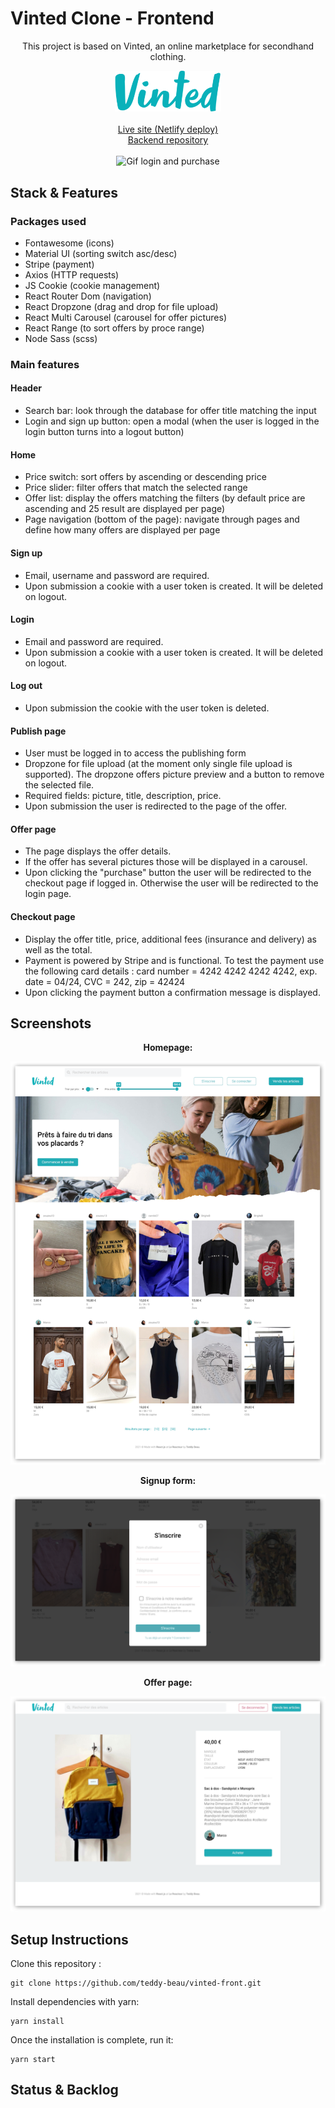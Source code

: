 # Vinted Clone - Frontend

<div align="center"><p>This project is based on Vinted, an online marketplace for secondhand clothing.</p>
<img src="https://github.com/teddy-beau/vinted-front/blob/main/src/assets/images/vinted-logo.png?raw=true" alt="Vinted logo" width="170" />
<br />
<br />
<a href="https://vinted-teddy.netlify.app/" target="_blank" rel="noreferrer" >Live site (Netlify deploy)</a>
<br />
<a href="https://github.com/teddy-beau/vinted-back" target="_blank" rel="noreferrer" >Backend repository</a>
<br />
<br />
<img src="./_preview/vinted-login-buy.gif" alt="Gif login and purchase" width="600" />
</div>

## Stack & Features

### Packages used

-  Fontawesome (icons)
-  Material UI (sorting switch asc/desc)
-  Stripe (payment)
-  Axios (HTTP requests)
-  JS Cookie (cookie management)
-  React Router Dom (navigation)
-  React Dropzone (drag and drop for file upload)
-  React Multi Carousel (carousel for offer pictures)
-  React Range (to sort offers by proce range)
-  Node Sass (scss)

### Main features

#### Header

-  Search bar: look through the database for offer title matching the input
-  Login and sign up button: open a modal (when the user is logged in the login button turns into a logout button)

#### Home

-  Price switch: sort offers by ascending or descending price
-  Price slider: filter offers that match the selected range
-  Offer list: display the offers matching the filters (by default price are ascending and 25 result are displayed per page)
-  Page navigation (bottom of the page): navigate through pages and define how many offers are displayed per page

#### Sign up

-  Email, username and password are required.
-  Upon submission a cookie with a user token is created. It will be deleted on logout.

#### Login

-  Email and password are required.
-  Upon submission a cookie with a user token is created. It will be deleted on logout.

#### Log out

-  Upon submission the cookie with the user token is deleted.

#### Publish page

-  User must be logged in to access the publishing form
-  Dropzone for file upload (at the moment only single file upload is supported). The dropzone offers picture preview and a button to remove the selected file.
-  Required fields: picture, title, description, price.
-  Upon submission the user is redirected to the page of the offer.

#### Offer page

-  The page displays the offer details.
-  If the offer has several pictures those will be displayed in a carousel.
-  Upon clicking the "purchase" button the user will be redirected to the checkout page if logged in. Otherwise the user will be redirected to the login page.

#### Checkout page

-  Display the offer title, price, additional fees (insurance and delivery) as well as the total.
-  Payment is powered by Stripe and is functional. To test the payment use the following card details : card number = 4242 4242 4242 4242, exp. date = 04/24, CVC = 242, zip = 42424
-  Upon clicking the payment button a confirmation message is displayed.

## Screenshots

<div align="center">

**Homepage:**

<img src="./_preview/vinted-home.png" alt="Screenshot Vinted Homepage" />

**Signup form:**

<img src="./_preview/vinted-signup.png" alt="Screenshot Vinted Sign up" />

**Offer page:**

<img src="./_preview/vinted-offer.png" alt="Screenshot Vinted Offer" /></div>

## Setup Instructions

Clone this repository :

```
git clone https://github.com/teddy-beau/vinted-front.git
```

Install dependencies with yarn:

```
yarn install
```

Once the installation is complete, run it:

```
yarn start
```

## Status & Backlog
